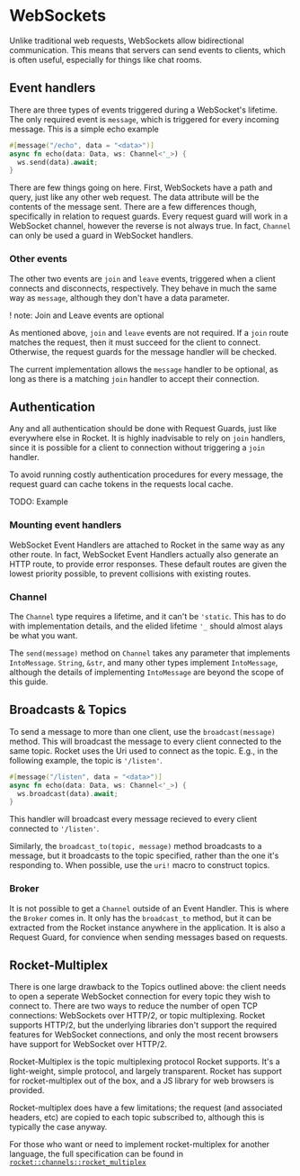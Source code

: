 # WebSockets

Unlike traditional web requests, WebSockets allow bidirectional communication.
This means that servers can send events to clients, which is often useful,
especially for things like chat rooms.

## Event handlers

There are three types of events triggered during a WebSocket's lifetime. The only
required event is `message`, which is triggered for every incoming message. This
is a simple echo example

```rust
#[message("/echo", data = "<data>")]
async fn echo(data: Data, ws: Channel<'_>) {
  ws.send(data).await;
}
```

There are few things going on here. First, WebSockets have a path and query, just
like any other web request. The data attribute will be the contents of the
message sent. There are a few differences though, specifically in relation to
request guards. Every request guard will work in a WebSocket channel, however the
reverse is not always true. In fact, `Channel` can only be used a guard in
WebSocket handlers.

### Other events

The other two events are `join` and `leave` events, triggered when a client connects
and disconnects, respectively. They behave in much the same way as `message`, although
they don't have a data parameter.

! note: Join and Leave events are optional

  As mentioned above, `join` and `leave` events are not required. If a `join` route
  matches the request, then it must succeed for the client to connect. Otherwise,
  the request guards for the message handler will be checked.

The current implementation allows the `message` handler to be optional, as long
as there is a matching `join` handler to accept their connection.

## Authentication

Any and all authentication should be done with Request Guards, just like
everywhere else in Rocket. It is highly inadvisable to rely on `join` handlers,
since it is possible for a client to connection without triggering a `join` handler.

To avoid running costly authentication procedures for every message, the request
guard can cache tokens in the requests local cache.

TODO: Example

### Mounting event handlers

WebSocket Event Handlers are attached to Rocket in the same way as any other route.
In fact, WebSocket Event Handlers actually also generate an HTTP route, to provide
error responses. These default routes are given the lowest priority possible, to
prevent collisions with existing routes.

### Channel

The `Channel` type requires a lifetime, and it can't be `'static`. This has to do
with implementation details, and the elided lifetime `'_` should almost alays be
what you want.

The `send(message)` method on `Channel` takes any parameter that implements
`IntoMessage`. `String`, `&str`, and many other types implement `IntoMessage`,
although the details of implementing `IntoMessage` are beyond the scope of this
guide.

## Broadcasts & Topics

To send a message to more than one client, use the `broadcast(message)` method.
This will broadcast the message to every client connected to the same topic.
Rocket uses the Uri used to connect as the topic. E.g., in the following
example, the topic is `'/listen'`.

```rust
#[message("/listen", data = "<data>")]
async fn echo(data: Data, ws: Channel<'_>) {
  ws.broadcast(data).await;
}
```

This handler will broadcast every message recieved to every client connected to
`'/listen'`.

Similarly, the `broadcast_to(topic, message)` method broadcasts to a message, but
it broadcasts to the topic specified, rather than the one it's responding to. When
possible, use the `uri!` macro to construct topics.

### Broker

It is not possible to get a `Channel` outside of an Event Handler. This is where
the `Broker` comes in. It only has the `broadcast_to` method, but it can be extracted
from the Rocket instance anywhere in the application. It is also a Request Guard,
for convience when sending messages based on requests.

## Rocket-Multiplex

There is one large drawback to the Topics outlined above: the client needs to
open a seperate WebSocket connection for every topic they wish to connect to.
There are two ways to reduce the number of open TCP connections: WebSockets
over HTTP/2, or topic multiplexing. Rocket supports HTTP/2, but the underlying
libraries don't support the required features for WebSocket connections, and
only the most recent browsers have support for WebSocket over HTTP/2.

Rocket-Multiplex is the topic multiplexing protocol Rocket supports. It's a
light-weight, simple protocol, and largely transparent. Rocket has support for
rocket-multiplex out of the box, and a JS library for web browsers is provided.

Rocket-multiplex does have a few limitations; the request (and associated headers,
etc) are copied to each topic subscribed to, although this is typically the
case anyway.

For those who want or need to implement rocket-multiplex for another language, the
full specification can be found in
[`rocket::channels::rocket_multiplex`](@api/rocket/channels/rocket_multiplex/)
